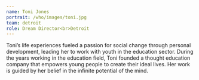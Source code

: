 ```yaml
---
name: Toni Jones
portrait: /who/images/toni.jpg
team: detroit
role: Dream Director<br>Detroit
---
```

Toni’s life experiences fueled a passion for social change through personal development, leading her to work with youth in the education sector. During the years working in the education field, Toni founded a thought education company that empowers young people to create their ideal lives. Her work is guided by her belief in the infinite potential of the mind.